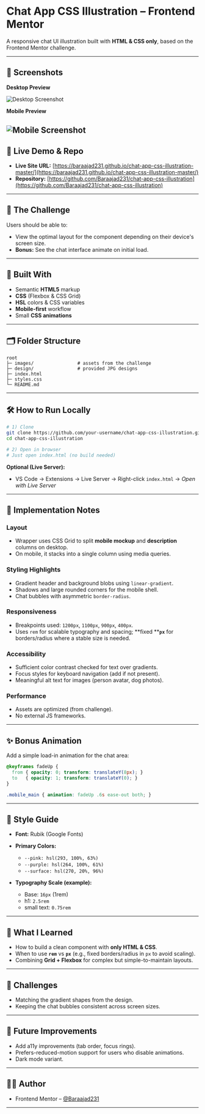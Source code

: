 # Chat App CSS Illustration – Frontend Mentor

A responsive chat UI illustration built with **HTML & CSS only**, based on the Frontend Mentor challenge.

---

## 📸 Screenshots

**Desktop Preview**

![Desktop Screenshot](./design/desktop-design.jpg)

**Mobile Preview**

![Mobile Screenshot](./design/mobile-design.jpg)
---

## 🔗 Live Demo & Repo

* **Live Site URL:** [https://baraajad231.github.io/chat-app-css-illustration-master/](https://baraajad231.github.io/chat-app-css-illustration-master/)
* **Repository:** [https://github.com/Baraajad231/chat-app-css-illustration](https://github.com/Baraajad231/chat-app-css-illustration)

---

## 🎯 The Challenge

Users should be able to:

* View the optimal layout for the component depending on their device's screen size.
* **Bonus:** See the chat interface animate on initial load.

---

## 🧩 Built With

* Semantic **HTML5** markup
* **CSS** (Flexbox & CSS Grid)
* **HSL** colors & CSS variables
* **Mobile-first** workflow
* Small **CSS animations** 

---

## 🗂️ Folder Structure

```text
root
├─ images/                # assets from the challenge
├─ design/                # provided JPG designs
├─ index.html
├─ styles.css
└─ README.md
```

---

## 🛠️ How to Run Locally

```bash
# 1) Clone
git clone https://github.com/your-username/chat-app-css-illustration.git
cd chat-app-css-illustration

# 2) Open in browser
# Just open index.html (no build needed)
```

**Optional (Live Server):**

* VS Code → Extensions → Live Server → Right-click `index.html` → *Open with Live Server*

---

## 🧱 Implementation Notes

### Layout

* Wrapper uses CSS Grid to split **mobile mockup** and **description** columns on desktop.
* On mobile, it stacks into a single column using media queries.

### Styling Highlights

* Gradient header and background blobs using `linear-gradient`.
* Shadows and large rounded corners for the mobile shell.
* Chat bubbles with asymmetric `border-radius`.

### Responsiveness

* Breakpoints used: `1200px`, `1100px`, `900px`, `400px`.
* Uses `rem` for scalable typography and spacing; \*\*fixed \*\***`px`** for borders/radius where a stable size is needed.

### Accessibility

* Sufficient color contrast checked for text over gradients.
* Focus styles for keyboard navigation (add if not present).
* Meaningful alt text for images (person avatar, dog photos).

### Performance

* Assets are optimized (from challenge).
* No external JS frameworks.

---

## ✨ Bonus Animation 

Add a simple load-in animation for the chat area:

```css
@keyframes fadeUp {
  from { opacity: 0; transform: translateY(8px); }
  to   { opacity: 1; transform: translateY(0); }
}

.mobile_main { animation: fadeUp .6s ease-out both; }
```

---

## 📏 Style Guide

* **Font:** Rubik (Google Fonts)
* **Primary Colors:**

  * `--pink: hsl(293, 100%, 63%)`
  * `--purple: hsl(264, 100%, 61%)`
  * `--surface: hsl(270, 20%, 96%)`
* **Typography Scale (example):**

  * Base: `16px` (1rem)
  * h1: `2.5rem`
  * small text: `0.75rem`

---

## 🧠 What I Learned

* How to build a clean component with **only HTML & CSS**.
* When to use **`rem`** vs **`px`** (e.g., fixed borders/radius in `px` to avoid scaling).
* Combining **Grid + Flexbox** for complex but simple-to-maintain layouts.

---

## 🚧 Challenges

* Matching the gradient shapes from the design.
* Keeping the chat bubbles consistent across screen sizes.

---

## 🔮 Future Improvements

* Add a11y improvements (tab order, focus rings).
* Prefers-reduced-motion support for users who disable animations.
* Dark mode variant.

---

## 🧑‍💻 Author

* Frontend Mentor – [@Baraajad231](https://www.frontendmentor.io/profile/Baraajad231)

---


